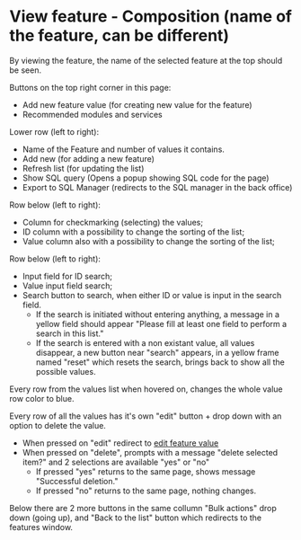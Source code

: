  # View feature - Composition (name of the feature, can be different)
 
 By viewing the feature, the name of the selected feature at the top should be seen.
 
 Buttons on the top right corner in this page:
 
  - Add new feature value (for creating new value for the feature)
  - Recommended modules and services

 Lower row (left to right):
 
  - Name of the Feature and number of values it contains.
  - Add new (for adding a new feature)
  - Refresh list (for updating the list)
  - Show SQL query (Opens a popup showing SQL code for the page)
  - Export to SQL Manager (redirects to the SQL manager in the back office)

 Row below (left to right):
 
  - Column for checkmarking (selecting) the values;
  - ID column with a possibility to change the sorting of the list;
  - Value column also with a possibility to change the sorting of the list;

 Row below (left to right):
 
  - Input field for ID search;
  - Value input field search;
  - Search button to search, when either ID or value is input in the search field. 
     - If the search is initiated without entering anything, a message in a yellow field should appear "Please fill at least one field to perform a search in this list."
     - If the search is entered with a non existant value, all values disappear, a new button near "search" appears, in a yellow frame named "reset" which resets the search, brings back to show all the possible values.

Every row from the values list when hovered on, changes the whole value row color to blue.

Every row of all the values has it's own "edit" button + drop down with an option to delete the value.

  - When pressed on "edit" redirect to [edit feature value](../features/add-edit-feature-value.md)
  - When pressed on "delete", prompts with a message "delete selected item?" and 2 selections are available "yes" or "no"
    - If pressed "yes" returns to the same page, shows message "Successful deletion."
    - If pressed "no" returns to the same page, nothing changes.

Below there are 2 more buttons in the same collumn "Bulk actions" drop down (going up), and "Back to the list" button which redirects to the features window.
 

 

